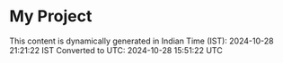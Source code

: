 # My Project

This content is dynamically generated in Indian Time (IST): 2024-10-28 21:21:22 IST
Converted to UTC: 2024-10-28 15:51:22 UTC
